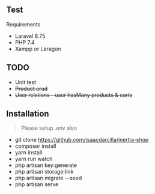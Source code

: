## Test

Requirements
* Laravel 8.75
* PHP 7.4
* Xampp or Laragon

## TODO

* Unit test
* <s>Product crud</s>
* <s>User relations - user hasMany products & carts</s>

## Installation

> Please setup .env also

* git clone https://github.com/isaacdarcilla/inertia-shop
* composer install
* yarn install
* yarn run watch
* php artisan key:generate
* php artisan storage:link
* php artisan migrate --seed
* php artisan serve
